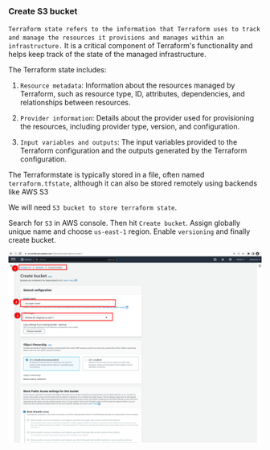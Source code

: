 ### Create S3 bucket

`Terraform state refers to the information that Terraform uses to track and manage the resources it provisions and manages within an infrastructure.` It is a critical component of Terraform's functionality and helps keep track of the state of the managed infrastructure.

The Terraform state includes:

1. `Resource metadata`: Information about the resources managed by Terraform, such as resource type, ID, attributes, dependencies, and relationships between resources.

2. `Provider information`: Details about the provider used for provisioning the resources, including provider type, version, and configuration.

3. `Input variables and outputs`: The input variables provided to the Terraform configuration and the outputs generated by the Terraform configuration.

The Terraformstate is typically stored in a file, often named `terraform.tfstate`, although it can also be stored remotely using backends like AWS S3

We will need `S3 bucket to store terraform state`.


Search for `S3` in AWS console. Then hit `Create bucket`. Assign globally unique name and choose `us-east-1` region. Enable `versioning` and finally create bucket.

![AWS Free Tier Account](../img/s3-1.png)
